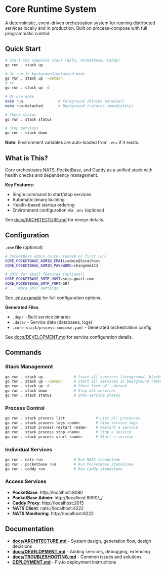 # Core Runtime System

A deterministic, event-driven orchestration system for running distributed services locally and in production. Built on process-compose with full programmatic control.

## Quick Start

```bash
# Start the complete stack (NATS, PocketBase, Caddy)
go run . stack up

# Or run in background/detached mode
go run . stack up --detach
# or
go run . stack up -d

# Or use make
make run                # Foreground (blocks terminal)
make run-detached       # Background (returns immediately)

# Check status
go run . stack status

# Stop services
go run . stack down
```

**Note**: Environment variables are auto-loaded from `.env` if it exists.

## What is This?

Core orchestrates NATS, PocketBase, and Caddy as a unified stack with health checks and dependency management.

**Key Features**:
- Single command to start/stop services
- Automatic binary building
- Health-based startup ordering
- Environment configuration via `.env` (optional)

See [docs/ARCHITECTURE.md](docs/ARCHITECTURE.md) for design details.

## Configuration

**`.env` file** (optional):
```bash
# PocketBase admin (auto-created on first run)
CORE_POCKETBASE_ADMIN_EMAIL=admin@localhost
CORE_POCKETBASE_ADMIN_PASSWORD=changeme123

# SMTP for email features (optional)
CORE_POCKETBASE_SMTP_HOST=smtp.gmail.com
CORE_POCKETBASE_SMTP_PORT=587
# ... more SMTP settings
```

See [.env.example](.env.example) for full configuration options.

**Generated Files**:
- `.dep/` - Built service binaries
- `.data/` - Service data (databases, logs)
- `.core-stack/process-compose.yaml` - Generated orchestration config

See [docs/DEVELOPMENT.md](docs/DEVELOPMENT.md) for service configuration details.

## Commands

### Stack Management
```bash
go run . stack up              # Start all services (foreground, blocks terminal)
go run . stack up --detach     # Start all services in background (detached)
go run . stack up -d           # Short form of --detach
go run . stack down            # Stop all services
go run . stack status          # Show service status
```

### Process Control
```bash
go run . stack process list              # List all processes
go run . stack process logs <name>       # View service logs
go run . stack process restart <name>    # Restart a service
go run . stack process stop <name>       # Stop a service
go run . stack process start <name>      # Start a service
```

### Individual Services
```bash
go run . nats run              # Run NATS standalone
go run . pocketbase run        # Run PocketBase standalone
go run . caddy run             # Run Caddy standalone
```

### Access Services
- **PocketBase**: http://localhost:8090
- **PocketBase Admin**: http://localhost:8090/_/
- **Caddy Proxy**: http://localhost:2015
- **NATS Client**: nats://localhost:4222
- **NATS Monitoring**: http://localhost:8222

## Documentation

- **[docs/ARCHITECTURE.md](docs/ARCHITECTURE.md)** - System design, generation flow, design decisions
- **[docs/DEVELOPMENT.md](docs/DEVELOPMENT.md)** - Adding services, debugging, extending
- **[docs/TROUBLESHOOTING.md](docs/TROUBLESHOOTING.md)** - Common issues and solutions
- **[DEPLOYMENT.md](DEPLOYMENT.md)** - Fly.io deployment instructions

